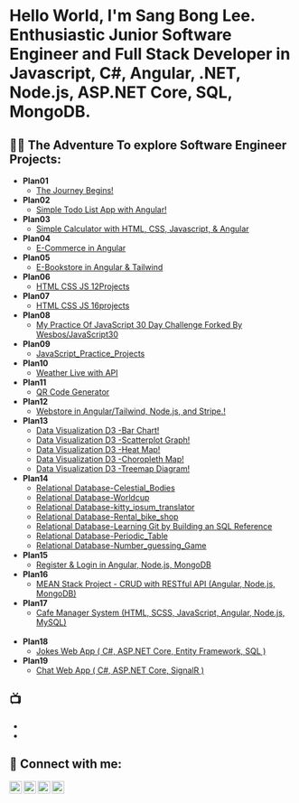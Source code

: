 <h1>Hello World, I'm Sang Bong Lee. <br/>Enthusiastic Junior Software Engineer and Full Stack Developer in Javascript, C#, Angular, .NET, Node.js, ASP.NET Core, SQL, MongoDB.</h1>

<h2>👨‍💻 The Adventure To explore Software Engineer Projects:</h2>

- <b>Plan01</b>
  - [The Journey Begins!](https://github.com/bestcoolestp/project01-portfolio)
- <b>Plan02</b>
  - [Simple Todo List App with Angular!](https://github.com/bestcoolestp/ToDoList_Angular/tree/main)
- <b>Plan03</b>
  - [Simple Calculator with HTML, CSS, Javascript, & Angular](https://github.com/bestcoolestp/project02-portfolio)
- <b>Plan04</b>
  - [E-Commerce in Angular](https://github.com/bestcoolestp/project03-portfolio)
- <b>Plan05</b>
  - [E-Bookstore in Angular & Tailwind](https://github.com/bestcoolestp/project04-portfolio)
- <b>Plan06</b>
  - [HTML CSS JS 12Projects](https://github.com/bestcoolestp/HTML-CSS-JS-Projects)
- <b>Plan07</b>
  - [HTML CSS JS 16projects](https://github.com/bestcoolestp/HTML-CSS-JS-Projects-Beginner-Level-)
- <b>Plan08</b>
  - [My Practice Of JavaScript 30 Day Challenge Forked By Wesbos/JavaScript30](https://github.com/bestcoolestp/JavaScript30)
- <b>Plan09</b> 
  - [JavaScript_Practice_Projects](https://github.com/bestcoolestp/JavaScript_Practice_Projects)
- <b>Plan10</b>
  - [Weather Live with API](https://github.com/bestcoolestp/Simple_Weather_App)
- <b>Plan11</b>
  - [QR Code Generator](https://github.com/bestcoolestp/QR_Code_Generator)
- <b>Plan12</b>
  - [Webstore in Angular/Tailwind, Node.js, and Stripe.!](https://github.com/bestcoolestp/bestcoolestp-Online_Store_Angular_Node.js_Stripe)
- <b>Plan13</b>
  - [Data Visualization D3 -Bar Chart!](https://github.com/bestcoolestp/Data_Visualisation_D3_Bar_Chart)
  - [Data Visualization D3 -Scatterplot Graph!](https://github.com/bestcoolestp/Data_Visualisation_D3_Scatterplots)
  - [Data Visualization D3 -Heat Map!](https://github.com/bestcoolestp/Data_Visualisation_D3_HeatMap)
  - [Data Visualization D3 -Choropleth Map!](https://github.com/bestcoolestp/Data_Visualisation_D3_Choropleth_Map/tree/main)
  - [Data Visualization D3 -Treemap Diagram!](https://github.com/bestcoolestp/Data_Visualisation_D3_Treemap_Diagram)
- <b>Plan14</b>
  - [Relational Database-Celestial_Bodies](https://github.com/bestcoolestp/FCC_Relational_Database_Celestial_Bodies)
  - [Relational Database-Worldcup](https://github.com/bestcoolestp/FCC_Relational_Database_Worldcup)
  - [Relational Database-kitty_ipsum_translator](https://github.com/bestcoolestp/FCC_Relational_Database_Kitty_Ipsum/tree/main)
  - [Relational Database-Rental_bike_shop](https://github.com/bestcoolestp/FCC_Relational_Database_Rental_bike_shop)
  - [Relational Database-Learning Git by Building an SQL Reference](https://github.com/bestcoolestp/FCC_Relational_Database_Git_By_SQL_Reference/tree/main)
  - [Relational Database-Periodic_Table](https://github.com/bestcoolestp/FCC_Relational_Database_Periodic_Table)
  - [Relational Database-Number_guessing_Game](https://github.com/bestcoolestp/FCC_Relational_Database_Number_Guessing_Game/tree/main)
- <b>Plan15</b>
  - [Register & Login in Angular, Node.js, MongoDB](https://github.com/bestcoolestp/Login_Registration_Angular_node.js_MongoDB)
- <b>Plan16</b>
  - [MEAN Stack Project - CRUD with RESTful API (Angular, Node.js, MongoDB)](https://github.com/bestcoolestp/MEAN-Stack-RESTful.API-CRUD)
- <b>Plan17</b>
  - [Cafe Manager System (HTML, SCSS, JavaScript, Angular, Node.js, MySQL)](https://github.com/bestcoolestp/Cafe_Manager_System/tree/main)
<br></br>
- <b>Plan18</b>
  - [Jokes Web App ( C#, ASP.NET Core, Entity Framework, SQL )](https://github.com/bestcoolestp/CSharp_ASP.NET_Core_JokesWebApp)
- <b>Plan19</b>
  - [Chat Web App ( C#, ASP.NET Core, SignalR )](https://github.com/bestcoolestp/ChatApp_Csharp_ASP.NET_signalR/tree/main)
  


<h2>📺</h2>

- []()
- []()

<h2> 🤳 Connect with me:</h2>

[<img align="left" alt="Lee Sang Bong | YouTube" width="22px" src="https://cdn.jsdelivr.net/npm/simple-icons@v3/icons/youtube.svg" />][youtube]
[<img align="left" alt="Lee Sang Bong | Twitter" width="22px" src="https://cdn.jsdelivr.net/npm/simple-icons@v3/icons/twitter.svg" />][twitter]
[<img align="left" alt="Lee Sang Bong | LinkedIn" width="22px" src="https://cdn.jsdelivr.net/npm/simple-icons@v3/icons/linkedin.svg" />][linkedin]
[<img align="left" alt="Lee Sang Bong | Instagram" width="22px" src="https://cdn.jsdelivr.net/npm/simple-icons@v3/icons/instagram.svg" />][instagram]

[twitter]: https://twitter.com/BestcoolestL
[youtube]: https://www.youtube.com/
[instagram]: https://www.instagram.com/
[linkedin]: https://www.linkedin.com/in/sang-bong-lee-0b2457154/

<!--
**joshmadakor1/joshmadakor1** is a ✨ _special_ ✨ repository because its `README.md` (this file) appears on your GitHub profile.

Here are some ideas to get you started:

- 🔭 I’m currently working on ...
- 🌱 I’m currently learning ...
- 👯 I’m looking to collaborate on ...
- 🤔 I’m looking for help with ...
- 💬 Ask me about ...
- 📫 How to reach me: ...
- 😄 Pronouns: ...
- ⚡ Fun fact: ...
-->
